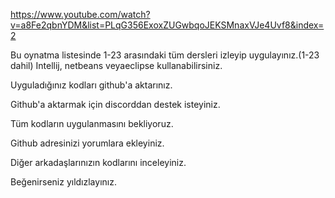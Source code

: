 
https://www.youtube.com/watch?v=a8Fe2qbnYDM&list=PLqG356ExoxZUGwbqoJEKSMnaxVJe4Uvf8&index=2

Bu oynatma listesinde 1-23 arasındaki tüm dersleri izleyip uygulayınız.(1-23 dahil) Intellij, netbeans veyaeclipse kullanabilirsiniz.

Uyguladığınız kodları github'a aktarınız.

Github'a aktarmak için discorddan destek isteyiniz.

Tüm kodların uygulanmasını bekliyoruz.

Github adresinizi yorumlara ekleyiniz.

Diğer arkadaşlarınızın kodlarını inceleyiniz.

Beğenirseniz yıldızlayınız.